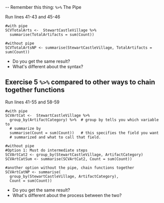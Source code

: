 

-- Remember this thing: `%>%` The Pipe


Run lines 41-43 and 45-46 
```
#with pipe
SCVTotalArts <-  StewartCastleVillage %>%  
  summarise(TotalArtifacts = sum(Count))

#without pipe
SCVTotalArtsNP <- summarise(StewartCastleVillage, TotalArtifacts = sum(Count))
```

* Do you get the same result?
* What's different about the syntax?

## Exercise 5 `%>%` compared to other ways to chain together functions
Run lines 41-55 and 58-59
```
#with pipe
SCVArtCat <-  StewartCastleVillage %>% 
  group_by(ArtifactCategory) %>%  # group by tells you which variable to 
  # summarize by
  summarise(Count = sum(Count))   # this specifies the field you want 
  # summarized and what to call that field.

#without pipe
#Option 1: Must do intermediate steps
SCVArtCat2 <- group_by(StewartCastleVillage, ArtifactCategory)
SCVArtCatSum <- summarise(SCVArtCat2, Count = sum(Count))

#another option without the pipe, chain functions together
SCVArtCatNP <- summarise(
  group_by(StewartCastleVillage, ArtifactCategory), 
  Count = sum(Count))

```
* Do you get the same result?
* What's different about the process between the two?

